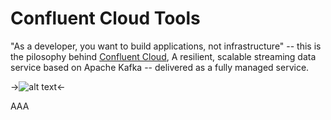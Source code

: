 # Confluent Cloud Tools

"As a developer, you want to build applications, not infrastructure" -- this is the pilosophy behind [Confluent Cloud](https://www.confluent.io/confluent-cloud), A resilient, scalable streaming data service based on Apache Kafka -- delivered as a fully managed service.

->![alt text](https://www.confluent.io/wp-content/uploads/ccloud-hero.png)<-

AAA